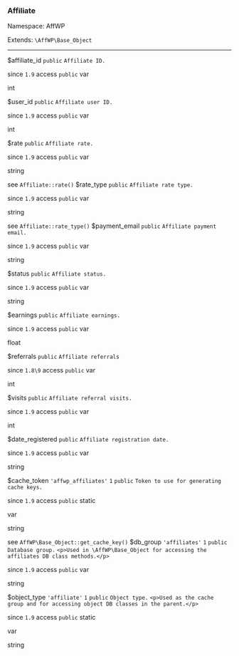 ### Affiliate

Namespace: AffWP

Extends: `\AffWP\Base_Object`

----


$affiliate_id
`public` `Affiliate ID.` 


since
`1.9` 
access
`public` 
var

int


$user_id
`public` `Affiliate user ID.` 


since
`1.9` 
access
`public` 
var

int


$rate
`public` `Affiliate rate.` 


since
`1.9` 
access
`public` 
var

string


see
`Affiliate::rate()` 
$rate_type
`public` `Affiliate rate type.` 


since
`1.9` 
access
`public` 
var

string


see
`Affiliate::rate_type()` 
$payment_email
`public` `Affiliate payment email.` 


since
`1.9` 
access
`public` 
var

string


$status
`public` `Affiliate status.` 


since
`1.9` 
access
`public` 
var

string


$earnings
`public` `Affiliate earnings.` 


since
`1.9` 
access
`public` 
var

float


$referrals
`public` `Affiliate referrals` 


since
`1.8\9` 
access
`public` 
var

int


$visits
`public` `Affiliate referral visits.` 


since
`1.9` 
access
`public` 
var

int


$date_registered
`public` `Affiliate registration date.` 


since
`1.9` 
access
`public` 
var

string


$cache_token
`'affwp_affiliates'` `1` `public` `Token to use for generating cache keys.` 


since
`1.9` 
access
`public` 
static

var

string


see
`AffWP\Base_Object::get_cache_key()` 
$db_group
`'affiliates'` `1` `public` `Database group.` 
`<p>Used in \AffWP\Base_Object for accessing the affiliates DB class methods.</p>` 

since
`1.9` 
access
`public` 
var

string


$object_type
`'affiliate'` `1` `public` `Object type.` 
`<p>Used as the cache group and for accessing object DB classes in the parent.</p>` 

since
`1.9` 
access
`public` 
static

var

string

